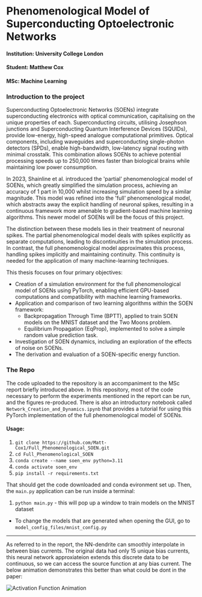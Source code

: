 # Phenomenological Model of Superconducting Optoelectronic Networks

#### **Institution**: University College London

#### **Student**: Matthew Cox

#### **MSc**: Machine Learning

### Introduction to the project

Superconducting Optoelectronic Networks (SOENs) integrate superconducting electronics with optical communication, capitalising on the unique properties of each. Superconducting circuits, utilising Josephson junctions and Superconducting Quantum Interference Devices (SQUIDs), provide low-energy, high-speed analogue computational primitives. Optical components, including waveguides and superconducting single-photon detectors (SPDs), enable high-bandwidth, low-latency signal routing with minimal crosstalk. This combination allows SOENs to achieve potential processing speeds up to 250,000 times faster than biological brains while maintaining low power consumption.

In 2023, Shainline et al. introduced the 'partial' phenomenological model of SOENs, which greatly simplified the simulation process, achieving an accuracy of 1 part in 10,000 whilst increasing simulation speed by a similar magnitude. This model was refined into the 'full' phenomenological model, which abstracts away the explicit handling of neuronal spikes, resulting in a continuous framework more amenable to gradient-based machine learning algorithms. This newer model of SOENs will be the focus of this project.

The distinction between these models lies in their treatment of neuronal spikes. The partial phenomenological model deals with spikes explicitly as separate computations, leading to discontinuities in the simulation process. In contrast, the full phenomenological model approximates this process, handling spikes implicitly and maintaining continuity. This continuity is needed for the application of many machine-learning techniques.

This thesis focuses on four primary objectives:

- Creation of a simulation environment for the full phenomenological model of SOENs using PyTorch, enabling efficient GPU-based computations and compatibility with machine learning frameworks.
- Application and comparison of two learning algorithms within the SOEN framework:
  - Backpropagation Through Time (BPTT), applied to train SOEN models on the MNIST dataset and the Two Moons problem.
  - Equilibrium Propagation (EqProp), implemented to solve a simple random value prediction task.
- Investigation of SOEN dynamics, including an exploration of the effects of noise on SOENs.
- The derivation and evaluation of a SOEN-specific energy function.


### The Repo

The code uploaded to the repository is an accompaniment to the MSc report briefly introduced above. In this repository, most of the code necessary to perform the experiments mentioned in the report can be run, and the figures re-produced. There is also an introductory notebook called `Network_Creation_and_Dynamics.ipynb` that provides a tutorial for using this PyTorch implementation of the full phenomenological model of SOENs.


#### Usage:

1. `git clone https://github.com/Matt-Cox1/Full_Phenomenological_SOEN.git`
2. `cd Full_Phenomenological_SOEN`
3. `conda create --name soen_env python=3.11`
4. `conda activate soen_env`
5. `pip install -r requirements.txt`

That should get the code downloaded and conda evironment set up. Then, the `main.py` application can be run inside a terminal:

1. `python main.py` - this will pop up a window to train models on the MNIST dataset
- To change the models that are generated when opening the GUI, go to `model_config_files/mnist_config.py`


---

As referred to in the report, the NN-dendrite can smoothly interpolate in between bias currents. The original data had only $15$ unique bias currents, this neural network approxiateion extends this discrete data to be continuous, so we can access the source function at any bias current. The below animation demonstrates this better than what could be dont in the paper:

![Activation Function Animation](activation_function_animation.gif)

